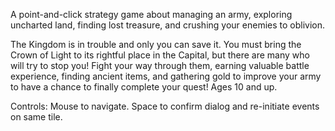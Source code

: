 A point-and-click strategy game about managing an army, exploring uncharted land, finding lost treasure, and crushing your enemies to oblivion.

The Kingdom is in trouble and only you can save it.  You must bring the Crown of Light to its rightful place in the Capital, but there are many who will try to stop you!  Fight your way through them, earning valuable battle experience, finding ancient items, and gathering gold to improve your army to have a chance to finally complete your quest!  Ages 10 and up.

Controls: Mouse to navigate. Space to confirm dialog and re-initiate events on same tile.